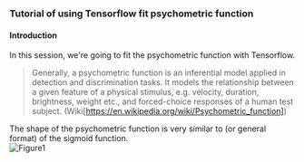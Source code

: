 ### Tutorial of using Tensorflow fit psychometric function

#### Introduction
In this session, we're going to fit the psychometric function with Tensorflow. <br>
> Generally, a psychometric function is an inferential model applied in detection and discrimination tasks. It models the relationship  between a given feature of a physical stimulus, e.g. velocity, duration, brightness, weight etc., and forced-choice responses of a human test subject. (Wiki[https://en.wikipedia.org/wiki/Psychometric_function]) <br>
  
The shape of the psychometric function is very similar to (or general format) of the sigmoid function. <br>
![Figure1](https://www.ncbi.nlm.nih.gov/books/NBK11513/figure/ch24psych1.F13/)
